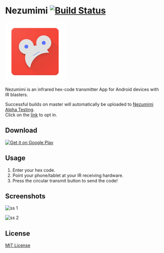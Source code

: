 # Nezumimi [![Build Status](https://travis-ci.org/daveenguyen/NezumimiApp.svg?branch=master)](https://travis-ci.org/daveenguyen/NezumimiApp)

![Nezumimi Icon](./app/src/main/res/mipmap-xxxhdpi/ic_launcher.png)

Nezumimi is an infrared hex-code transmitter App for Android devices with IR blasters.

Successful builds on master will automatically be uploaded to [Nezumimi Alpha Testing](https://play.google.com/apps/testing/com.daveenguyen.nezumimiapp).  
Click on the [link](https://play.google.com/apps/testing/com.daveenguyen.nezumimiapp) to opt in.

## Download
<a href="https://play.google.com/store/apps/details?id=com.daveenguyen.nezumimiapp&utm_source=global_co&utm_medium=prtnr&utm_content=Mar2515&utm_campaign=PartBadge&pcampaignid=MKT-Other-global-all-co-prtnr-py-PartBadge-Mar2515-1"><img width=250 alt="Get it on Google Play" src="https://play.google.com/intl/en_us/badges/images/generic/en-play-badge.png" /></a>

## Usage
1. Enter your hex code.
2. Point your phone/tablet at your IR receiving hardware. 
3. Press the circular transmit button to send the code!

## Screenshots

![ss 1](https://lh3.googleusercontent.com/Og1Iw8JiUhqyLzcyojtqp889x4Y_aHaUC-K2vpmEHlDTwtdUt1AK8OkR5-kt39u2eA=h900-rw)

![ss 2](https://lh3.googleusercontent.com/U64lVjbEvE7reusnbXe8mF4TlJDFYlqvQlSwZqotJrw4yww1cyl3-DbMUNhAnYBn9g=h900-rw)

## License
[MIT License](./LICENSE.md)

